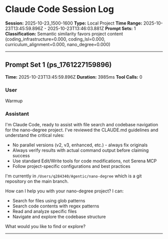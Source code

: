 # Claude Code Session Log

**Session:** 2025-10-23_1500-1600
**Type:** Local Project
**Time Range:** 2025-10-23T13:45:59.896Z - 2025-10-23T13:46:03.881Z
**Prompt Sets:** 1
**Classification:** Semantic similarity favors project content (coding_infrastructure=0.000, coding_lsl=0.000, curriculum_alignment=0.000, nano_degree=0.000)

---

<a name="ps_1761227159896"></a>
## Prompt Set 1 (ps_1761227159896)

**Time:** 2025-10-23T13:45:59.896Z
**Duration:** 3985ms
**Tool Calls:** 0

### User

Warmup

### Assistant

I'm Claude Code, ready to assist with file search and codebase navigation for the nano-degree project. I've reviewed the CLAUDE.md guidelines and understand the critical rules:

- No parallel versions (v2, v3, enhanced, etc.) - always fix originals
- Always verify results with actual command output before claiming success
- Use standard Edit/Write tools for code modifications, not Serena MCP
- Follow project-specific configurations and best practices

I'm currently in `/Users/q284340/Agentic/nano-degree` which is a git repository on the main branch.

How can I help you with your nano-degree project? I can:
- Search for files using glob patterns
- Search code contents with regex patterns
- Read and analyze specific files
- Navigate and explore the codebase structure

What would you like to find or explore?

---

